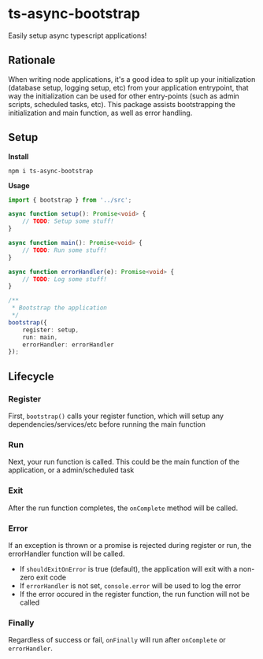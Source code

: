 # ts-async-bootstrap

Easily setup async typescript applications!

## Rationale

When writing node applications, it's a good idea to split up your initialization (database setup, logging setup, etc) from your application entrypoint, that way the initialization can be used for other entry-points (such as admin scripts, scheduled tasks, etc). This package assists bootstrapping the initialization and main function, as well as error handling.

## Setup

**Install**

`npm i ts-async-bootstrap`

**Usage**

```typescript
import { bootstrap } from '../src';

async function setup(): Promise<void> {
	// TODO: Setup some stuff!
}

async function main(): Promise<void> {
	// TODO: Run some stuff!
}

async function errorHandler(e): Promise<void> {
	// TODO: Log some stuff!
}

/**
 * Bootstrap the application
 */
bootstrap({
	register: setup,
	run: main,
	errorHandler: errorHandler
});
```

## Lifecycle

### Register

First, `bootstrap()` calls your register function, which will setup any dependencies/services/etc before running the main function

### Run

Next, your run function is called. This could be the main function of the application, or a admin/scheduled task

### Exit

After the run function completes, the `onComplete` method will be called.

### Error

If an exception is thrown or a promise is rejected during register or run, the errorHandler function will be called.
- If `shouldExitOnError` is true (default), the application will exit with a non-zero exit code
- If `errorHandler` is not set, `console.error` will be used to log the error
- If the error occured in the register function, the run function will not be called

### Finally

Regardless of success or fail, `onFinally` will run after `onComplete` or `errorHandler`.
